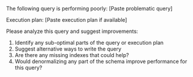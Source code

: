The following query is performing poorly:
[Paste problematic query]

Execution plan:
[Paste execution plan if available]

Please analyze this query and suggest improvements:
1. Identify any sub-optimal parts of the query or execution plan
2. Suggest alternative ways to write the query
3. Are there any missing indexes that could help?
4. Would denormalizing any part of the schema improve performance for this query?
